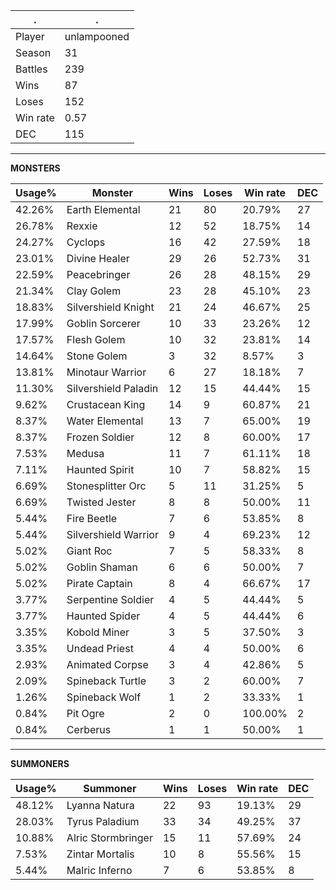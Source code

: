 .|.
|-|-
Player|unlampooned
Season|31
Battles|239
Wins|87
Loses|152
Win rate|0.57
DEC|115

---
**MONSTERS**

Usage%|Monster|Wins|Loses|Win rate|DEC|
-|-|-|-|-|-|
42.26%|Earth Elemental|21|80|20.79%|27|
26.78%|Rexxie|12|52|18.75%|14|
24.27%|Cyclops|16|42|27.59%|18|
23.01%|Divine Healer|29|26|52.73%|31|
22.59%|Peacebringer|26|28|48.15%|29|
21.34%|Clay Golem|23|28|45.10%|23|
18.83%|Silvershield Knight|21|24|46.67%|25|
17.99%|Goblin Sorcerer|10|33|23.26%|12|
17.57%|Flesh Golem|10|32|23.81%|14|
14.64%|Stone Golem|3|32|8.57%|3|
13.81%|Minotaur Warrior|6|27|18.18%|7|
11.30%|Silvershield Paladin|12|15|44.44%|15|
9.62%|Crustacean King|14|9|60.87%|21|
8.37%|Water Elemental|13|7|65.00%|19|
8.37%|Frozen Soldier|12|8|60.00%|17|
7.53%|Medusa|11|7|61.11%|18|
7.11%|Haunted Spirit|10|7|58.82%|15|
6.69%|Stonesplitter Orc|5|11|31.25%|5|
6.69%|Twisted Jester|8|8|50.00%|11|
5.44%|Fire Beetle|7|6|53.85%|8|
5.44%|Silvershield Warrior|9|4|69.23%|12|
5.02%|Giant Roc|7|5|58.33%|8|
5.02%|Goblin Shaman|6|6|50.00%|7|
5.02%|Pirate Captain|8|4|66.67%|17|
3.77%|Serpentine Soldier|4|5|44.44%|5|
3.77%|Haunted Spider|4|5|44.44%|6|
3.35%|Kobold Miner|3|5|37.50%|3|
3.35%|Undead Priest|4|4|50.00%|6|
2.93%|Animated Corpse|3|4|42.86%|5|
2.09%|Spineback Turtle|3|2|60.00%|7|
1.26%|Spineback Wolf|1|2|33.33%|1|
0.84%|Pit Ogre|2|0|100.00%|2|
0.84%|Cerberus|1|1|50.00%|1|

---
**SUMMONERS**

Usage%|Summoner|Wins|Loses|Win rate|DEC|
-|-|-|-|-|-|
48.12%|Lyanna Natura|22|93|19.13%|29|
28.03%|Tyrus Paladium|33|34|49.25%|37|
10.88%|Alric Stormbringer|15|11|57.69%|24|
7.53%|Zintar Mortalis|10|8|55.56%|15|
5.44%|Malric Inferno|7|6|53.85%|8|
